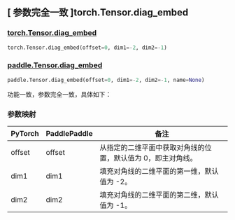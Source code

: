 ## [ 参数完全一致 ]torch.Tensor.diag_embed

### [torch.Tensor.diag\_embed](https://pytorch.org/docs/stable/generated/torch.Tensor.diag_embed.html)

```python
torch.Tensor.diag_embed(offset=0, dim1=-2, dim2=-1)
```

### [paddle.Tensor.diag\_embed]()

```python
paddle.Tensor.diag_embed(offset=0, dim1=-2, dim2=-1, name=None)
```

功能一致，参数完全一致，具体如下：

### 参数映射

| PyTorch | PaddlePaddle | 备注 |
| ------- | ------------ | -- |
| offset  | offset       | 从指定的二维平面中获取对角线的位置，默认值为 0，即主对角线。 |
| dim1    | dim1         | 填充对角线的二维平面的第一维，默认值为 -2。 |
| dim2    | dim2         | 填充对角线的二维平面的第二维，默认值为 -1。 |
